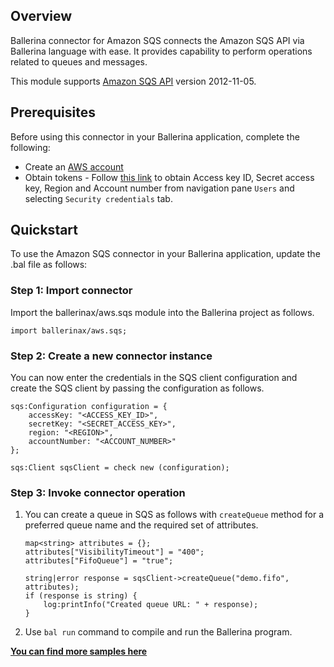 ## Overview
Ballerina connector for Amazon SQS connects the Amazon SQS API via Ballerina language with ease. It provides capability to perform operations related to queues and messages.

This module supports [Amazon SQS API](https://docs.aws.amazon.com/AWSSimpleQueueService/latest/SQSDeveloperGuide/welcome.html) version 2012-11-05.

## Prerequisites
Before using this connector in your Ballerina application, complete the following:
* Create an [AWS account](https://aws.amazon.com)
* Obtain tokens - Follow [this link](https://aws.amazon.com/premiumsupport/knowledge-center/create-and-activate-aws-account/) to obtain Access key ID, Secret access key, Region and Account number from navigation pane `Users` and selecting `Security credentials` tab.

## Quickstart

To use the Amazon SQS connector in your Ballerina application, update the .bal file as follows:

### Step 1: Import connector
Import the ballerinax/aws.sqs module into the Ballerina project as follows.
```ballerina
import ballerinax/aws.sqs;
```
### Step 2: Create a new connector instance

You can now enter the credentials in the SQS client configuration and create the SQS client by passing the configuration as follows.

```ballerina
sqs:Configuration configuration = {
    accessKey: "<ACCESS_KEY_ID>",
    secretKey: "<SECRET_ACCESS_KEY>",
    region: "<REGION>",
    accountNumber: "<ACCOUNT_NUMBER>"
};

sqs:Client sqsClient = check new (configuration);
```

### Step 3: Invoke connector operation

1. You can create a queue in SQS as follows with `createQueue` method for a preferred queue name and the required set of attributes.

    ```ballerina
    map<string> attributes = {};
    attributes["VisibilityTimeout"] = "400";
    attributes["FifoQueue"] = "true";

    string|error response = sqsClient->createQueue("demo.fifo", attributes);
    if (response is string) {
        log:printInfo("Created queue URL: " + response);
    }
    ```
2. Use `bal run` command to compile and run the Ballerina program. 

**[You can find more samples here](https://github.com/ballerina-platform/module-ballerinax-aws.sqs/tree/master/sqs/samples)**
